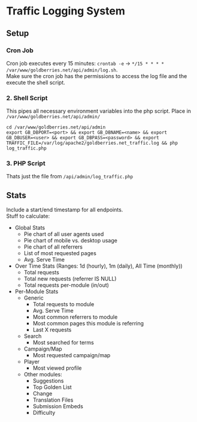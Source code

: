 # Traffic Logging System

## Setup

### Cron Job

Cron job executes every 15 minutes: `crontab -e` -> `*/15 * * * * /var/www/goldberries.net/api/admin/log.sh`.  
Make sure the cron job has the permissions to access the log file and the execute the shell script.

### 2. Shell Script

This pipes all necessary environment variables into the php script. Place in `/var/www/goldberries.net/api/admin/`

```
cd /var/www/goldberries.net/api/admin
export GB_DBPORT=<port> && export GB_DBNAME=<name> && export GB_DBUSER=<user> && export GB_DBPASS=<password> && export TRAFFIC_FILE=/var/log/apache2/goldberries.net_traffic.log && php log_traffic.php
```

### 3. PHP Script

Thats just the file from `/api/admin/log_traffic.php`

## Stats

Include a start/end timestamp for all endpoints.  
Stuff to calculate:

- Global Stats
  - Pie chart of all user agents used
  - Pie chart of mobile vs. desktop usage
  - Pie chart of all referrers
  - List of most requested pages
  - Avg. Serve Time
- Over Time Stats (Ranges: 1d (hourly), 1m (daily), All Time (monthly))
  - Total requests
  - Total new requests (referrer IS NULL)
  - Total requests per-module (in/out)
- Per-Module Stats
  - Generic
    - Total requests to module
    - Avg. Serve Time
    - Most common referrers to module
    - Most common pages this module is referring
    - Last X requests
  - Search
    - Most searched for terms
  - Campaign/Map
    - Most requested campaign/map
  - Player
    - Most viewed profile
  - Other modules:
    - Suggestions
    - Top Golden List
    - Change
    - Translation Files
    - Submission Embeds
    - Difficulty
